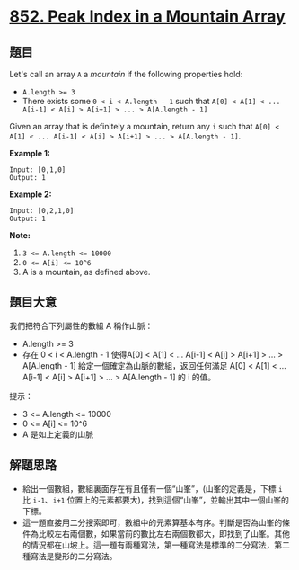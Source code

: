 # [852. Peak Index in a Mountain Array](https://leetcode.com/problems/peak-index-in-a-mountain-array/)


## 題目

Let's call an array `A` a *mountain* if the following properties hold:

- `A.length >= 3`
- There exists some `0 < i < A.length - 1` such that `A[0] < A[1] < ... A[i-1] < A[i] > A[i+1] > ... > A[A.length - 1]`

Given an array that is definitely a mountain, return any `i` such that `A[0] < A[1] < ... A[i-1] < A[i] > A[i+1] > ... > A[A.length - 1]`.

**Example 1:**

    Input: [0,1,0]
    Output: 1

**Example 2:**

    Input: [0,2,1,0]
    Output: 1

**Note:**

1. `3 <= A.length <= 10000`
2. `0 <= A[i] <= 10^6`
3. A is a mountain, as defined above.


## 題目大意

我們把符合下列屬性的數組 A 稱作山脈：

- A.length >= 3
- 存在 0 < i < A.length - 1 使得A[0] < A[1] < ... A[i-1] < A[i] > A[i+1] > ... > A[A.length - 1]
給定一個確定為山脈的數組，返回任何滿足 A[0] < A[1] < ... A[i-1] < A[i] > A[i+1] > ... > A[A.length - 1] 的 i 的值。

提示：

- 3 <= A.length <= 10000
- 0 <= A[i] <= 10^6
- A 是如上定義的山脈
 
 

## 解題思路

- 給出一個數組，數組裏面存在有且僅有一個“山峯”，(山峯的定義是，下標 `i` 比 `i-1`、`i+1` 位置上的元素都要大)，找到這個“山峯”，並輸出其中一個山峯的下標。
- 這一題直接用二分搜索即可，數組中的元素算基本有序。判斷是否為山峯的條件為比較左右兩個數，如果當前的數比左右兩個數都大，即找到了山峯。其他的情況都在山坡上。這一題有兩種寫法，第一種寫法是標準的二分寫法，第二種寫法是變形的二分寫法。
